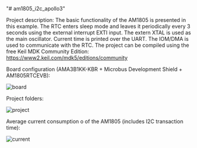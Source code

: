 "# am1805_i2c_apollo3" 

Project description: The basic functionality of the AM1805 is presented in this example. The RTC enters sleep mode and leaves it periodically every 3 seconds using the external interrupt EXTI input. The extern XTAL is used as the main oscillator. Current time is printed over the UART. The IOM/DMA is used to communicate with the RTC. The project can be compiled using the free Keil MDK Community Edition: https://www2.keil.com/mdk5/editions/community

Board configuration (AMA3B1KK-KBR + Microbus Development Shield + AM1805RTCEVB):

![board](https://user-images.githubusercontent.com/69169627/224769968-34f13347-1cbc-4ce1-8395-9cd324e5b1aa.jpg)

Project folders:


![project](https://user-images.githubusercontent.com/69169627/224771774-62866f46-3eaa-4216-adb9-04cf23d1a782.png)

Average current consumption o of the AM1805 (includes I2C transaction time):

![current](https://user-images.githubusercontent.com/69169627/224772048-7f530fa7-d2fe-4f05-822b-4c608ae81526.jpg)

